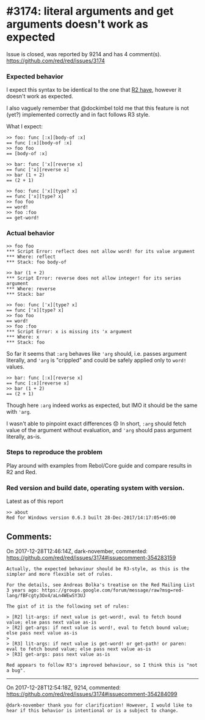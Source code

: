 
#3174: literal arguments and get arguments doesn't work as expected
================================================================================
Issue is closed, was reported by 9214 and has 4 comment(s).
<https://github.com/red/red/issues/3174>

### Expected behavior
I expect this syntax to be identical to the one that [R2 have](http://www.rebol.com/docs/core23/rebolcore-9.html#section-3.2), however it doesn't work as expected. 

I also vaguely remember that @dockimbel told me that this feature is not (yet?) implemented correctly and in fact follows R3 style.

What I expect:
```Red
>> foo: func [:x][body-of :x]
== func [:x][body-of :x]
>> foo foo
== [body-of :x]
```

```Red
>> bar: func ['x][reverse x]
== func ['x][reverse x]
>> bar (1 + 2)
== (2 + 1)
```

```Red
>> foo: func ['x][type? x]
== func ['x][type? x]
>> foo foo
== word!
>> foo :foo
== get-word!
```
### Actual behavior
```Red
>> foo foo
*** Script Error: reflect does not allow word! for its value argument
*** Where: reflect
*** Stack: foo body-of  
```
```Red
>> bar (1 + 2)
*** Script Error: reverse does not allow integer! for its series argument
*** Where: reverse
*** Stack: bar  
```
```Red
>> foo: func ['x][type? x]
== func ['x][type? x]
>> foo foo
== word!
>> foo :foo
*** Script Error: x is missing its 'x argument
*** Where: x
*** Stack: foo  
```
So far it seems that `:arg` behaves like `'arg` should, i.e. passes argument literally, and `'arg` is "crippled" and could be safely applied only to `word!` values. 
```Red
>> bar: func [:x][reverse x]
== func [:x][reverse x]
>> bar (1 + 2)
== (2 + 1)
```
Though here `:arg` indeed works as expected, but IMO it should be the same with `'arg`.

I wasn't able to pinpoint exact differences :disappointed: In short, `:arg` should fetch value of the argument without evaluation, and `'arg` should pass argument literally, as-is.

### Steps to reproduce the problem
Play around with examples from Rebol/Core guide and compare results in R2 and Red.

### Red version and build date, operating system with version.
Latest as of this report
```Red
>> about
Red for Windows version 0.6.3 built 28-Dec-2017/14:17:05+05:00
```


Comments:
--------------------------------------------------------------------------------

On 2017-12-28T12:46:14Z, dark-november, commented:
<https://github.com/red/red/issues/3174#issuecomment-354283159>

    Actually, the expected behaviour should be R3-style, as this is the simpler and more flexible set of rules.
    
    For the details, see Andreas Bolka's treatise on the Red Mailing List 3 years ago: https://groups.google.com/forum/message/raw?msg=red-lang/fBFcgty3Ox4/aLn4WEwSY3UJ
    
    The gist of it is the following set of rules:
    
    > [R2] lit-args: if next value is get-word!, eval to fetch bound value; else pass next value as-is
    > [R2] get-args: if next value is word!, eval to fetch bound value; else pass next value as-is
    > 
    > [R3] lit-args: if next value is get-word! or get-path! or paren: eval to fetch bound value; else pass next value as-is
    > [R3] get-args: pass next value as-is
    
    Red appears to follow R3's improved behaviour, so I think this is "not a bug".

--------------------------------------------------------------------------------

On 2017-12-28T12:54:18Z, 9214, commented:
<https://github.com/red/red/issues/3174#issuecomment-354284099>

    @dark-november thank you for clarification! However, I would like to hear if this behavior is intentional or is a subject to change.

